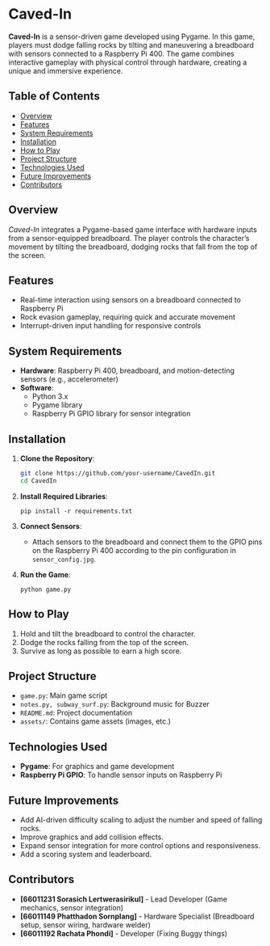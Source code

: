 # Caved-In

**Caved-In** is a sensor-driven game developed using Pygame. In this game, players must dodge falling rocks by tilting and maneuvering a breadboard with sensors connected to a Raspberry Pi 400. The game combines interactive gameplay with physical control through hardware, creating a unique and immersive experience.

## Table of Contents
- [Overview](#overview)
- [Features](#features)
- [System Requirements](#system-requirements)
- [Installation](#installation)
- [How to Play](#how-to-play)
- [Project Structure](#project-structure)
- [Technologies Used](#technologies-used)
- [Future Improvements](#future-improvements)
- [Contributors](#contributors)

## Overview
*Caved-In* integrates a Pygame-based game interface with hardware inputs from a sensor-equipped breadboard. The player controls the character’s movement by tilting the breadboard, dodging rocks that fall from the top of the screen.

## Features
- Real-time interaction using sensors on a breadboard connected to Raspberry Pi
- Rock evasion gameplay, requiring quick and accurate movement
- Interrupt-driven input handling for responsive controls

## System Requirements
- **Hardware**: Raspberry Pi 400, breadboard, and motion-detecting sensors (e.g., accelerometer)
- **Software**: 
  - Python 3.x
  - Pygame library
  - Raspberry Pi GPIO library for sensor integration

## Installation

1. **Clone the Repository**:
    ```bash
    git clone https://github.com/your-username/CavedIn.git
    cd CavedIn
    ```

2. **Install Required Libraries**:
    ```
    pip install -r requirements.txt
    ```

3. **Connect Sensors**:
   - Attach sensors to the breadboard and connect them to the GPIO pins on the Raspberry Pi 400 according to the pin configuration in `sensor_config.jpg`.

4. **Run the Game**:
    ```
    python game.py
    ```

## How to Play
1. Hold and tilt the breadboard to control the character.
2. Dodge the rocks falling from the top of the screen.
3. Survive as long as possible to earn a high score.

## Project Structure
- `game.py`: Main game script
- `notes.py, subway_surf.py`: Background music for Buzzer
- `README.md`: Project documentation
- `assets/`: Contains game assets (images, etc.)

## Technologies Used
- **Pygame**: For graphics and game development
- **Raspberry Pi GPIO**: To handle sensor inputs on Raspberry Pi

## Future Improvements
- Add AI-driven difficulty scaling to adjust the number and speed of falling rocks.
- Improve graphics and add collision effects.
- Expand sensor integration for more control options and responsiveness.
- Add a scoring system and leaderboard.

## Contributors
- **[66011231 Sorasich Lertwerasirikul]** - Lead Developer (Game mechanics, sensor integration)
- **[66011149 Phatthadon Sornplang]** - Hardware Specialist (Breadboard setup, sensor wiring, hardware welder)
- **[66011192 Rachata Phondi]** - Developer (Fixing Buggy things)
